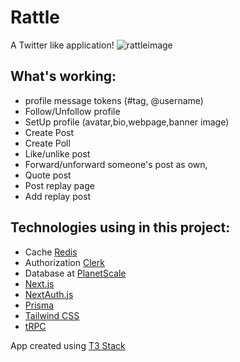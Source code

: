 # Rattle
A Twitter like application!
![rattleimage](https://github.com/Radseq/Rattle/assets/3647994/6df49747-b5e8-4e77-9301-2f3023fe9d3b)

## What's working:
- profile message tokens (#tag, @username)
- Follow/Unfollow profile
- SetUp profile (avatar,bio,webpage,banner image)
- Create Post
- Create Poll
- Like/unlike post
- Forward/unforward someone's post as own,
- Quote post
- Post replay page
- Add replay post

## Technologies using in this project:
- Cache [Redis](https://upstash.com/)
- Authorization [Clerk](https://clerk.com/)
- Database at [PlanetScale](https://planetscale.com/)
- [Next.js](https://nextjs.org)
- [NextAuth.js](https://next-auth.js.org)
- [Prisma](https://prisma.io)
- [Tailwind CSS](https://tailwindcss.com)
- [tRPC](https://trpc.io)

App created using [T3 Stack](https://create.t3.gg/)

